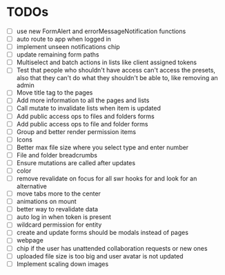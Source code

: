 # TODOs

- [ ] use new FormAlert and errorMessageNotification functions
- [ ] auto route to app when logged in
- [ ] implement unseen notifications chip
- [ ] update remaining form paths
- [ ] Multiselect and batch actions in lists like client assigned tokens
- [ ] Test that people who shouldn't have access can't access the presets, also that they can't do what they shouldn't be able to, like removing an admin
- [ ] Move title tag to the pages
- [ ] Add more information to all the pages and lists
- [ ] Call mutate to invalidate lists when item is updated
- [ ] Add public access ops to files and folders forms
- [ ] Add public access ops to file and folder forms
- [ ] Group and better render permission items
- [ ] Icons
- [ ] Better max file size where you select type and enter number
- [ ] File and folder breadcrumbs
- [ ] Ensure mutations are called after updates
- [ ] color
- [ ] remove revalidate on focus for all swr hooks for and look for an alternative
- [ ] move tabs more to the center
- [ ] animations on mount
- [ ] better way to revalidate data
- [ ] auto log in when token is present
- [ ] wildcard permission for entity
- [ ] create and update forms should be modals instead of pages
- [ ] webpage
- [ ] chip if the user has unattended collaboration requests or new ones
- [ ] uploaded file size is too big and user avatar is not updated
- [ ] Implement scaling down images
